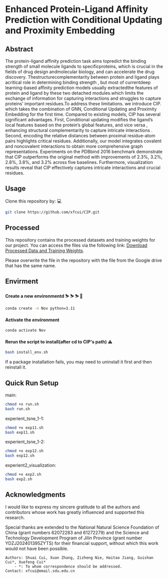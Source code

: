 # Enhanced Protein-Ligand Affinity Prediction with Conditional Updating and Proximity Embedding


## Abstract

The protein-ligand affinity prediction task aims topredict the binding strength of small molecule ligands to specificproteins, which is crucial in the fields of drug design andmolecular biology, and can accelerate the drug discovery. Thestructurecomplementarity between protein and ligand plays acritical role in determining binding strength , but most of currentdeep learning-based affinity prediction models usually extractedthe features of protein and ligand by these two detached modules.which limits the exchange of information for capturing interactions and struggles to capture proteins’ important residues.To address these limitations. we introduce CIP. which takes the combination of GNN, Conditional Updating and Proximity Embedding for the first time. Compared to existing models, CIP has several significant advantages. First, Conditional updating modifies the ligand’s local features based on the protein’s global features, and vice versa , enhancing structural complementarity
to capture intricate interactions . Second, encoding the relative distances between proximal residue-atom pairs highlights critical residues. Additionally, our model integrates covalent and noncovalent interactions to obtain more comprehensive graph representations. Experiments on the PDBbind 2016 benchmark demonstrate that CIP outperforms the original method with improvements of 2.3%, 3.2%, 2.8%, 3.8%, and 3.2% across five baselines. Furthermore, visualization results reveal that CIP effectively captures intricate interactions and crucial residues.


## Usage

Clone this repository by: 💻
```bash
git clone https://github.com/xfcui/CIP.git
```

## Processed
This repository contains the processed datasets and training weights for our project. You can access the files via the following link: [Download Processed Data and Training Weights](https://drive.google.com/drive/folders/14aFDFyZ-a3tGJEObvgDewgyUjHBLGzNS?usp=sharing).

Please overwrite the file in the repository with the file from the Google drive that has the same name.
## Envirment

#### Create a new environmentd ⛷️ ⛷️ ⛷️ 🏥

```bash
conda create -n Nov python=3.11
```
#### Activate the environment

```bash
conda activate Nov
```
#### Rerun the script to install(after cd to CIP's path) ⚠️ 

```bash
bash install_env.sh
```
If a package installation fails, you may need to uninstall it first and then reinstall it.
## Quick Run Setup
main:
```bash
chmod +x run.sh
bash run.sh
```
experient_tsne_1-1:
```bash
chmod +x exp11.sh
bash exp11.sh
```
experient_tsne_1-2:
```bash
chmod +x exp12.sh
bash exp12.sh
```
experient2_visualization:
```bash
chmod +x exp2.sh
bash exp2.sh
```


## Acknowledgments
I would like to express my sincere gratitude to all the authors and contributors whose work has greatly influenced and supported this research. 

Special thanks are extended to the National Natural Science Foundation of China (grant numbers 62072283 and 61272279) and the Science and Technology Development Program of Jilin Province (grant number YDZJ202401395ZYTS) for their financial support, without which this work would not have been possible.






```
Authors: Shuai Cui, Xuan Zhang, Zizheng Nie, Haitao Jiang, Guishan Cui*, Xuefeng Cui*
    - *: To whom correspondence should be addressed.
Contact: xfcui@email.sdu.edu.cn
```


